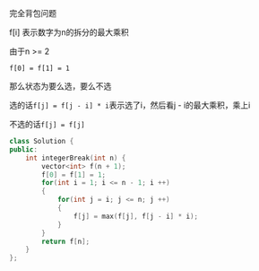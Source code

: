 完全背包问题

f[i] 表示数字为n的拆分的最大乘积

由于n >= 2

`f[0] = f[1] = 1`

那么状态为要么选，要么不选

选的话`f[j] = f[j - i] * i`表示选了i，然后看j - i的最大乘积，乘上i

不选的话`f[j] = f[j]`

```c++
class Solution {
public:
    int integerBreak(int n) {
        vector<int> f(n + 1);
        f[0] = f[1] = 1;
        for(int i = 1; i <= n - 1; i ++)
        {
            for(int j = i; j <= n; j ++)
            {
                f[j] = max(f[j], f[j - i] * i);
            }
        }
        return f[n];
    }
};
```

